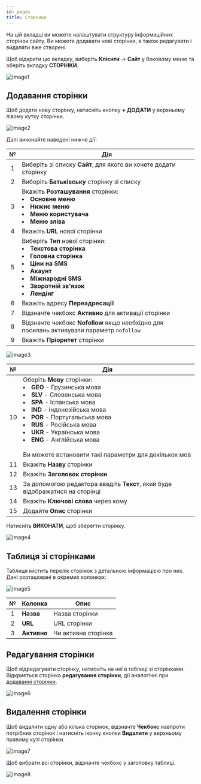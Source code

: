 ```yaml
---
id: pages
title: Сторінки
---
```


На цій вкладці ви можете налаштувати структуру інформаційних сторінок сайту. Ви можете додавати нові сторінки, а також редагувати і видаляти вже створені.

Щоб відкрити цю вкладку, виберіть **Клієнти** → **Сайт** у боковому меню та оберіть вкладку **СТОРІНКИ**.

![image1](/img/uk/admin_site_pages/image1.png)

## Додавання сторінки

Щоб додати нову сторінку, натисніть кнопку **+ ДОДАТИ** у верхньому лівому кутку сторінки.

![image2](/img/uk/admin_site_pages/image2.png)

Далі виконайте наведені нижче дії:

|  №  | Дія |
| :-: | --- |
| 1 | Виберіть зі списку **Сайт**, для якого ви хочете додати сторінку |
| 2 | Виберіть **Батьківську** сторінку зі списку |
| 3 | Вкажіть **Розташування** сторінки: <li>**Основне меню**</li><li>**Нижнє меню**</li><li>**Меню користувача**</li><li>**Меню зліва**</li> |
| 4 | Вкажіть **URL** нової сторінки |
| 5 | Виберіть **Тип** нової сторінки: <li>**Текстова сторінка**</li><li>**Головна сторінка**</li><li>**Ціни на SMS**</li><li>**Акаунт**</li><li>**Міжнародні SMS**</li><li>**Зворотній зв'язок**</li><li>**Лендінг**</li> |
| 6 | Вкажіть адресу **Переадресації** |
| 7 | Відзначте чекбокс **Активно** для активації сторінки |
| 8 | Відзначте чекбокс **Nofollow** якщо необхідно для посилань активувати параметр `nofollow` |
| 9 | Вкажіть **Пріоритет** сторінки |

![image3](/img/uk/admin_site_pages/image3.png)

|  №  | Дія |
| :-: | --- |
| 10 | Оберіть **Мову** сторінки: <li>**GEO** - Грузинська мова</li><li>**SLV** - Словенська мова</li><li>**SPA** - Іспанська мова</li><li>**IND** - Індонезійська мова</li><li>**POR** - Португальська мова</li><li>**RUS** - Російська мова</li><li>**UKR** - Українська мова</li><li>**ENG** - Англійська мова</li> <br/> Ви можете встановити такі параметри для декількох мов |
| 11 | Вкажіть **Назву** сторінки |
| 12 | Вкажіть **Заголовок сторінки** |
| 13 | За допомогою редактора введіть **Текст**, який буде відображатися на сторінці |
| 14 | Вкажіть **Ключові слова** через кому |
| 15 | Додайте **Опис** сторінки |

Натисніть **ВИКОНАТИ**, щоб зберегти сторінку.

![image4](/img/uk/admin_site_pages/image4.png)

## Таблиця зі сторінками

Таблиця містить перелік сторінок з детальною інформацією про них. Дані розташовані в окремих колонках:

![image5](/img/uk/admin_site_pages/image5.png)

|  №  | Колонка | Опис |
| :-: | ------- | ---- |
| 1 | **Назва** | Назва сторінки |
| 2 | **URL** | URL сторінки |
| 3 | **Активно** | Чи активна сторінка |

## Редагування сторінки

Щоб відредагувати сторінку, натисніть на неї в таблиці зі сторінками. Відкриється сторінка **редагування сторінки**, дії аналогічні при [додаванні сторінки](#додавання-сторінки).

![image6](/img/uk/admin_site_pages/image6.png)

## Видалення сторінки

Щоб видалити одну або кілька сторінок, відзначте **Чекбокс** навпроти потрібних сторінок і натисніть іконку кнопки **Видалити** у верхньому правому куті сторінки.

![image7](/img/uk/admin_site_pages/image7.png)

Щоб вибрати всі сторінки, відзначте чекбокс у заголовку таблиці.

![image8](/img/uk/admin_site_pages/image8.png)
